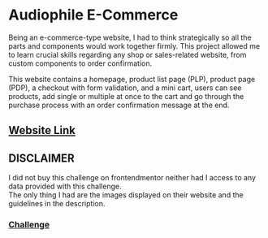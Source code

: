 # Audiophile E-Commerce

Being an e-commerce-type website, I had to think strategically so all the parts and components would work together firmly. This project allowed me to learn crucial skills regarding any shop or sales-related website, from custom components to order confirmation.

This website contains a homepage, product list page (PLP), product page (PDP), a checkout with form validation, and a mini cart, users can see products, add single or multiple at once to the cart and go through the purchase process with an order confirmation message at the end.

## [Website Link](https://audiophile-ecommerce.pages.dev/)

## DISCLAIMER
I did not buy this challenge on frontendmentor neither had I access to any data provided with this challenge.<br>
The only thing I had are the images displayed on their website and the guidelines in the description.
### [Challenge](https://www.frontendmentor.io/challenges/audiophile-ecommerce-website-C8cuSd_wx/)
